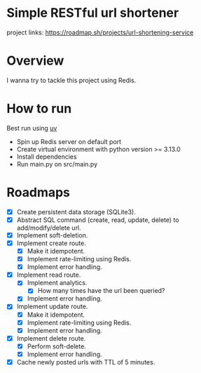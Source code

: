 # Simple RESTful url shortener
project links: https://roadmap.sh/projects/url-shortening-service

# Overview
I wanna try to tackle this project using Redis.


# How to run
Best run using [uv](https://astral.sh)
- Spin up Redis server on default port
- Create virtual environment with python version >= 3.13.0
- Install dependencies
- Run main.py on src/main.py


# Roadmaps
- [x] Create persistent data storage (SQLite3).
- [x] Abstract SQL command (create, read, update, delete) to add/modify/delete url.
- [x] Implement soft-deletion.
- [x] Implement create route.
    - [x] Make it idempotent.
    - [x] Implement rate-limiting using Redis.
    - [x] Implement error handling.
- [x] Implement read route.
    - [x] Implement analytics.
        - [x] How many times have the url been queried?
    - [x] Implement error handling.
- [x] Implement update route.
    - [x] Make it idempotent.
    - [x] Implement rate-limiting using Redis.
    - [x] Implement error handling.
- [x] Implement delete route.
    - [x] Perform soft-delete.
    - [x] Implement error handling.
- [x] Cache newly posted urls with TTL of 5 minutes.
